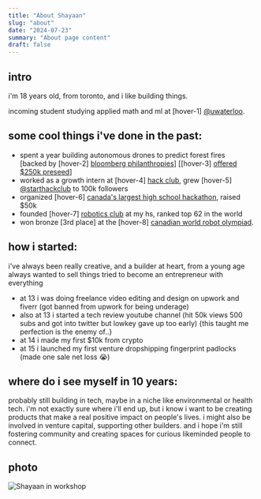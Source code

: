 ```yaml
---
title: "About Shayaan"
slug: "about"
date: "2024-07-23"
summary: "About page content"
draft: false
---
```


## intro

i'm 18 years old, from toronto, and i like building things.

incoming student studying applied math and ml at [hover-1] [@uwaterloo](https://uwaterloo.ca/).

## some cool things i've done in the past:

- spent a year building autonomous drones to predict forest fires  
  [backed by [hover-2] [bloomberg philanthropies](https://www.bloomberg.org/government-innovation/spurring-innovation-in-cities/youth-climate-action-fund/)] [[hover-3] [offered $250k preseed](https://www.joinef.com/)]
- worked as a growth intern at [hover-4] [hack club](https://hackclub.com/), grew [hover-5] [@starthackclub](https://www.instagram.com/starthackclub/) to 100k followers
- organized [hover-6] [canada's largest high school hackathon](https://apocalypse.hackclub.com/), raised $50k
- founded [hover-7] [robotics club](https://wossrobotics.ca/) at my hs, ranked top 62 in the world
- won bronze [3rd place] at the [hover-8] [canadian world robot olympiad](https://wro-association.org/).

## how i started:

i've always been really creative, and a builder at heart, from a young age always wanted to sell things tried to become an entrepreneur with everything

- at 13 i was doing freelance video editing and design on upwork and fiverr (got banned from upwork for being underage)
- also at 13 i started a tech review youtube channel (hit 50k views 500 subs and got into twitter but lowkey gave up too early) {this taught me perfection is the enemy of..}
- at 14 i made my first $10k from crypto
- at 15 i launched my first venture dropshipping fingerprint padlocks (made one sale net loss 😭)

## where do i see myself in 10 years:

probably still building in tech, maybe in a niche like environmental or health tech. i'm not exactly sure where i'll end up, but i know i want to be creating products that make a real positive impact on people's lives. i might also be involved in venture capital, supporting other builders. and i hope i'm still fostering community and creating spaces for curious likeminded people to connect.

## photo

![Shayaan in workshop](/000129720010.JPG)

